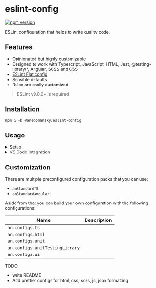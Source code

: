 # eslint-config

[![npm version](https://badge.fury.io/js/@anedomansky%2Feslint-config.svg)](https://badge.fury.io/js/@anedomansky%2Feslint-config)

ESLint configuration that helps to write quality code.

## Features

- Opinionated but highly customizable
- Designed to work with Typescript, JavaScript, HTML, Jest, @testing-library/*, Angular, SCSS and CSS
- [ESLint Flat config](https://eslint.org/docs/latest/use/configure/configuration-files)
- Sensible defaults
- Rules are easily customized

> ESLint v9.0.0+ is required.

## Installation

`npm i -D @anedomansky/eslint-config`

## Usage

<details>
<summary>Setup</summary>
<br />

Create a `eslint.config.mjs` in the project root with the following content:

```js
// @ts-check

import tseslint from "typescript-eslint";
import { anStandardTS } from '@anedomansky/eslint-config'


export default tseslint.config(
    ...anStandardTS,
    {
        languageOptions: {
            parserOptions: {
                projectService: true,
                tsconfigRootDir: import.meta.dirname,
            },
        },
    },
);

```

Now you can add scripts to the `package.json` in order to manually lint your project:

```json
{
    "scripts": {
        "lint": "eslint",
        "lint:fix": "eslint --fix"
    }
}
```
</details>

<details>
<summary>VS Code Integration</summary>
<br />

In order to activate linting while you're actively editing files install the [VS Code ESLint extension](https://marketplace.visualstudio.com/items?itemName=dbaeumer.vscode-eslint)

Add the following settings to your `.vscode/settings.json`:

```jsonc
{
    // Auto fix on explicit save 
    "editor.codeActionsOnSave": {
        "source.fixAll.eslint": "explicit"
    },
    // Suppress stylistic rules in your IDE, but enable auto fix
    "eslint.rules.customizations": [
        {
            "rule": "prettier/prettier",
            "severity": "off",
            "fixable": true
        },
        {
            "rule": "simple-import-sort/*",
            "severity": "off",
            "fixable": true
        }
    ],
    // Activate ESLint for all available languages
    "eslint.validate": [
        "javascript",
        "javascriptreact",
        "typescript",
        "typescriptreact",
        "vue",
        "html",
        "markdown",
        "json",
        "jsonc",
        "yaml",
        "toml",
        "xml",
        "gql",
        "graphql",
        "astro",
        "svelte",
        "css",
        "less",
        "scss",
        "pcss",
        "postcss"
    ]
}
```
</details>

## Customization

There are multiple preconfigured configuration packs that you can use:

- `anStandardTS`: 
- `anStandardAngular`:

Aside from that you can build your own configuration with the following configurations:

|Name|Description|
|------|-------------|
|`an.configs.ts`||
|`an.configs.html`||
|`an.configs.unit`||
|`an.configs.unitTestingLibrary`||
|`an.configs.ui`||

TODO:
- write README
- Add prettier configs for html, css, scss, js, json formatting

